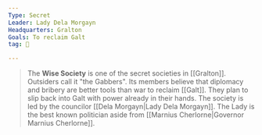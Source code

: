 ```yaml
---
Type: Secret
Leader: Lady Dela Morgayn
Headquarters: Gralton
Goals: To reclaim Galt
tag: 👥

---
```


> The **Wise Society** is one of the secret societies in [[Gralton]]. Outsiders call it "the Gabbers". Its members believe that diplomacy and bribery are better tools than war to reclaim [[Galt]]. They plan to slip back into Galt with power already in their hands. The society is led by the councilor [[Dela Morgayn|Lady Dela Morgayn]]. The Lady is the best known politician aside from [[Marnius Cherlorne|Governor Marnius Cherlorne]].







